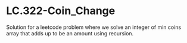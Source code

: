 # LC.322-Coin_Change
Solution for a leetcode problem where we solve an integer of min coins array that adds up to be an amount using recursion.
